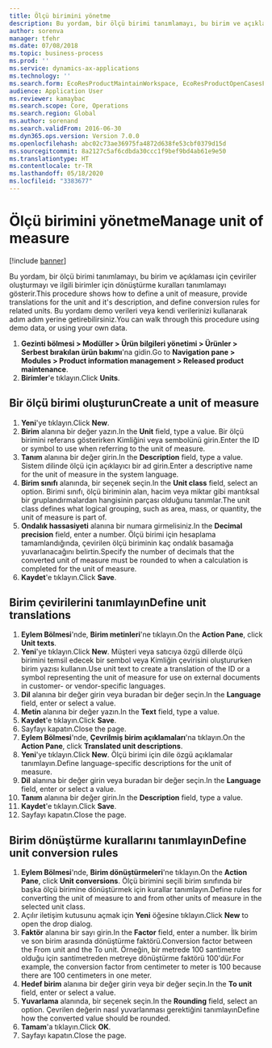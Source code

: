 ```yaml
---
title: Ölçü birimini yönetme
description: Bu yordam, bir ölçü birimi tanımlamayı, bu birim ve açıklaması için çeviriler oluşturmayı ve ilgili birimler için dönüştürme kuralları tanımlamayı gösterir.
author: sorenva
manager: tfehr
ms.date: 07/08/2018
ms.topic: business-process
ms.prod: ''
ms.service: dynamics-ax-applications
ms.technology: ''
ms.search.form: EcoResProductMaintainWorkspace, EcoResProductOpenCasesFormPart, UnitOfMeasure, UnitOfMeasureReportingTranslation, UnitOfMeasureTranslation, UnitOfMeasureConversion, UnitOfMeasureConversionEditOrCreate, UnitOfMeasureLookup
audience: Application User
ms.reviewer: kamaybac
ms.search.scope: Core, Operations
ms.search.region: Global
ms.author: sorenand
ms.search.validFrom: 2016-06-30
ms.dyn365.ops.version: Version 7.0.0
ms.openlocfilehash: abc02c73ae36975fa4872d638fe53cbf0379d15d
ms.sourcegitcommit: 8a2127c5af6cdbda30ccc1f9bef9bd4ab61e9e50
ms.translationtype: HT
ms.contentlocale: tr-TR
ms.lasthandoff: 05/18/2020
ms.locfileid: "3383677"
---
```

# <a name="manage-unit-of-measure"></a><span data-ttu-id="f2e45-103">Ölçü birimini yönetme</span><span class="sxs-lookup"><span data-stu-id="f2e45-103">Manage unit of measure</span></span>

[!include [banner](../../includes/banner.md)]

<span data-ttu-id="f2e45-104">Bu yordam, bir ölçü birimi tanımlamayı, bu birim ve açıklaması için çeviriler oluşturmayı ve ilgili birimler için dönüştürme kuralları tanımlamayı gösterir.</span><span class="sxs-lookup"><span data-stu-id="f2e45-104">This procedure shows how to define a unit of measure, provide translations for the unit and it's description, and define conversion rules for related units.</span></span> <span data-ttu-id="f2e45-105">Bu yordamı demo verileri veya kendi verilerinizi kullanarak adım adım yerine getirebilirsiniz.</span><span class="sxs-lookup"><span data-stu-id="f2e45-105">You can walk through this procedure using demo data, or using your own data.</span></span>

1. <span data-ttu-id="f2e45-106">**Gezinti bölmesi > Modüller > Ürün bilgileri yönetimi > Ürünler > Serbest bırakılan ürün bakımı**'na gidin.</span><span class="sxs-lookup"><span data-stu-id="f2e45-106">Go to **Navigation pane > Modules > Product information management > Released product maintenance**.</span></span>
2. <span data-ttu-id="f2e45-107">**Birimler**'e tıklayın.</span><span class="sxs-lookup"><span data-stu-id="f2e45-107">Click **Units**.</span></span>

## <a name="create-a-unit-of-measure"></a><span data-ttu-id="f2e45-108">Bir ölçü birimi oluşturun</span><span class="sxs-lookup"><span data-stu-id="f2e45-108">Create a unit of measure</span></span>
1. <span data-ttu-id="f2e45-109">**Yeni**'ye tıklayın.</span><span class="sxs-lookup"><span data-stu-id="f2e45-109">Click **New**.</span></span>
2. <span data-ttu-id="f2e45-110">**Birim** alanına bir değer yazın.</span><span class="sxs-lookup"><span data-stu-id="f2e45-110">In the **Unit** field, type a value.</span></span> <span data-ttu-id="f2e45-111">Bir ölçü birimini referans gösterirken Kimliğini veya sembolünü girin.</span><span class="sxs-lookup"><span data-stu-id="f2e45-111">Enter the ID or symbol to use when referring to the unit of measure.</span></span>  
3. <span data-ttu-id="f2e45-112">**Tanım** alanına bir değer girin.</span><span class="sxs-lookup"><span data-stu-id="f2e45-112">In the **Description** field, type a value.</span></span> <span data-ttu-id="f2e45-113">Sistem dilinde ölçü için açıklayıcı bir ad girin.</span><span class="sxs-lookup"><span data-stu-id="f2e45-113">Enter a descriptive name for the unit of measure in the system language.</span></span>  
4. <span data-ttu-id="f2e45-114">**Birim sınıfı** alanında, bir seçenek seçin.</span><span class="sxs-lookup"><span data-stu-id="f2e45-114">In the **Unit class** field, select an option.</span></span> <span data-ttu-id="f2e45-115">Birimi sınıfı, ölçü biriminin alan, hacim veya miktar gibi mantıksal bir gruplandırmalardan hangisinin parçası olduğunu tanımlar.</span><span class="sxs-lookup"><span data-stu-id="f2e45-115">The unit class defines what logical grouping, such as area, mass, or quantity, the unit of measure is part of.</span></span>  
5. <span data-ttu-id="f2e45-116">**Ondalık hassasiyeti** alanına bir numara girmelisiniz.</span><span class="sxs-lookup"><span data-stu-id="f2e45-116">In the **Decimal precision** field, enter a number.</span></span> <span data-ttu-id="f2e45-117">Ölçü birimi için hesaplama tamamlandığında, çevirilen ölçü biriminin kaç ondalık basamağa yuvarlanacağını belirtin.</span><span class="sxs-lookup"><span data-stu-id="f2e45-117">Specify the number of decimals that the converted unit of measure must be rounded to when a calculation is completed for the unit of measure.</span></span>  
6. <span data-ttu-id="f2e45-118">**Kaydet**'e tıklayın.</span><span class="sxs-lookup"><span data-stu-id="f2e45-118">Click **Save**.</span></span>

## <a name="define-unit-translations"></a><span data-ttu-id="f2e45-119">Birim çevirilerini tanımlayın</span><span class="sxs-lookup"><span data-stu-id="f2e45-119">Define unit translations</span></span>
1. <span data-ttu-id="f2e45-120">**Eylem Bölmesi**'nde, **Birim metinleri**'ne tıklayın.</span><span class="sxs-lookup"><span data-stu-id="f2e45-120">On the **Action Pane**, click **Unit texts**.</span></span>
2. <span data-ttu-id="f2e45-121">**Yeni**'ye tıklayın.</span><span class="sxs-lookup"><span data-stu-id="f2e45-121">Click **New**.</span></span> <span data-ttu-id="f2e45-122">Müşteri veya satıcıya özgü dillerde ölçü birimini temsil edecek bir sembol veya Kimliğin çevirisini oluştururken birim yazısı kullanın.</span><span class="sxs-lookup"><span data-stu-id="f2e45-122">Use unit text to create a translation of the ID or a symbol representing the unit of measure for use on external documents in customer- or vendor-specific languages.</span></span>  
3. <span data-ttu-id="f2e45-123">**Dil** alanına bir değer girin veya buradan bir değer seçin.</span><span class="sxs-lookup"><span data-stu-id="f2e45-123">In the **Language** field, enter or select a value.</span></span>
4. <span data-ttu-id="f2e45-124">**Metin** alanına bir değer yazın.</span><span class="sxs-lookup"><span data-stu-id="f2e45-124">In the **Text** field, type a value.</span></span>
5. <span data-ttu-id="f2e45-125">**Kaydet**'e tıklayın.</span><span class="sxs-lookup"><span data-stu-id="f2e45-125">Click **Save**.</span></span>
6. <span data-ttu-id="f2e45-126">Sayfayı kapatın.</span><span class="sxs-lookup"><span data-stu-id="f2e45-126">Close the page.</span></span>
7. <span data-ttu-id="f2e45-127">**Eylem Bölmesi**'nde, **Çevrilmiş birim açıklamaları**'na tıklayın.</span><span class="sxs-lookup"><span data-stu-id="f2e45-127">On the **Action Pane**, click **Translated unit descriptions**.</span></span>
8. <span data-ttu-id="f2e45-128">**Yeni**'ye tıklayın.</span><span class="sxs-lookup"><span data-stu-id="f2e45-128">Click **New**.</span></span> <span data-ttu-id="f2e45-129">Ölçü birimi için dile özgü açıklamalar tanımlayın.</span><span class="sxs-lookup"><span data-stu-id="f2e45-129">Define language-specific descriptions for the unit of measure.</span></span>  
9. <span data-ttu-id="f2e45-130">**Dil** alanına bir değer girin veya buradan bir değer seçin.</span><span class="sxs-lookup"><span data-stu-id="f2e45-130">In the **Language** field, enter or select a value.</span></span>
10. <span data-ttu-id="f2e45-131">**Tanım** alanına bir değer girin.</span><span class="sxs-lookup"><span data-stu-id="f2e45-131">In the **Description** field, type a value.</span></span>
11. <span data-ttu-id="f2e45-132">**Kaydet**'e tıklayın.</span><span class="sxs-lookup"><span data-stu-id="f2e45-132">Click **Save**.</span></span>
12. <span data-ttu-id="f2e45-133">Sayfayı kapatın.</span><span class="sxs-lookup"><span data-stu-id="f2e45-133">Close the page.</span></span>

## <a name="define-unit-conversion-rules"></a><span data-ttu-id="f2e45-134">Birim dönüştürme kurallarını tanımlayın</span><span class="sxs-lookup"><span data-stu-id="f2e45-134">Define unit conversion rules</span></span>
1. <span data-ttu-id="f2e45-135">**Eylem Bölmesi**'nde, **Birim dönüştürmeleri**'ne tıklayın.</span><span class="sxs-lookup"><span data-stu-id="f2e45-135">On the **Action Pane**, click **Unit conversions**.</span></span> <span data-ttu-id="f2e45-136">Ölçü birimini seçili birim sınıfında bir başka ölçü birimine dönüştürmek için kurallar tanımlayın.</span><span class="sxs-lookup"><span data-stu-id="f2e45-136">Define rules for converting the unit of measure to and from other units of measure in the selected unit class.</span></span>  
2. <span data-ttu-id="f2e45-137">Açılır iletişim kutusunu açmak için **Yeni** öğesine tıklayın.</span><span class="sxs-lookup"><span data-stu-id="f2e45-137">Click **New** to open the drop dialog.</span></span>
3. <span data-ttu-id="f2e45-138">**Faktör** alanına bir sayı girin.</span><span class="sxs-lookup"><span data-stu-id="f2e45-138">In the **Factor** field, enter a number.</span></span> <span data-ttu-id="f2e45-139">İlk birim ve son birim arasında dönüştürme faktörü.</span><span class="sxs-lookup"><span data-stu-id="f2e45-139">Conversion factor between the From unit and the To unit.</span></span> <span data-ttu-id="f2e45-140">Örneğin, bir metrede 100 santimetre olduğu için santimetreden metreye dönüştürme faktörü 100'dür.</span><span class="sxs-lookup"><span data-stu-id="f2e45-140">For example, the conversion factor from centimeter to meter is 100 because there are 100 centimeters in one meter.</span></span>  
4. <span data-ttu-id="f2e45-141">**Hedef birim** alanına bir değer girin veya bir değer seçin.</span><span class="sxs-lookup"><span data-stu-id="f2e45-141">In the **To unit** field, enter or select a value.</span></span>
5. <span data-ttu-id="f2e45-142">**Yuvarlama** alanında, bir seçenek seçin.</span><span class="sxs-lookup"><span data-stu-id="f2e45-142">In the **Rounding** field, select an option.</span></span> <span data-ttu-id="f2e45-143">Çevrilen değerin nasıl yuvarlanması gerektiğini tanımlayın</span><span class="sxs-lookup"><span data-stu-id="f2e45-143">Define how the converted value should be rounded.</span></span>  
6. <span data-ttu-id="f2e45-144">**Tamam**'a tıklayın.</span><span class="sxs-lookup"><span data-stu-id="f2e45-144">Click **OK**.</span></span>
7. <span data-ttu-id="f2e45-145">Sayfayı kapatın.</span><span class="sxs-lookup"><span data-stu-id="f2e45-145">Close the page.</span></span>

